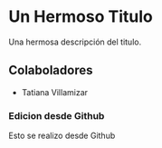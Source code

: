 # Un Hermoso Titulo
Una hermosa descripción del titulo.


## Colaboladores
- Tatiana Villamizar


### Edicion desde Github
Esto se realizo desde Github
